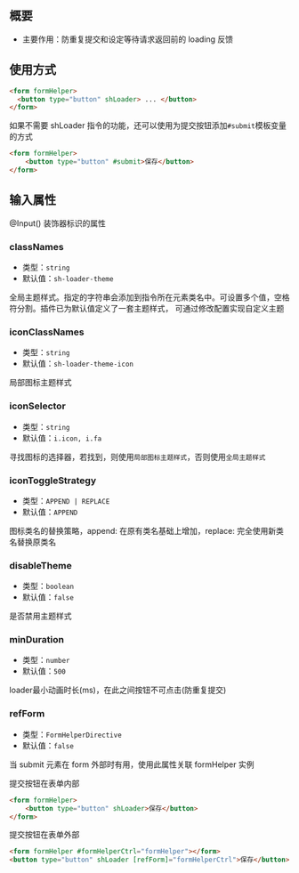## 概要

- 主要作用：防重复提交和设定等待请求返回前的 loading 反馈

## 使用方式

``` html
<form formHelper>
  <button type="button" shLoader> ... </button>
</form>
```

如果不需要 shLoader 指令的功能，还可以使用为提交按钮添加`#submit`模板变量的方式
``` html
<form formHelper>
    <button type="button" #submit>保存</button>
</form>
```

## 输入属性

@Input() 装饰器标识的属性

### classNames

- 类型：`string`
- 默认值：`sh-loader-theme`

全局主题样式。指定的字符串会添加到指令所在元素类名中。可设置多个值，空格符分割。插件已为默认值定义了一套主题样式，
可通过修改配置实现自定义主题

### iconClassNames

- 类型：`string`
- 默认值：`sh-loader-theme-icon`

局部图标主题样式

### iconSelector

- 类型：`string`
- 默认值：`i.icon, i.fa`

寻找图标的选择器，若找到，则使用`局部图标主题样式`，否则使用`全局主题样式`

### iconToggleStrategy

- 类型：`APPEND | REPLACE`
- 默认值：`APPEND`

图标类名的替换策略，append: 在原有类名基础上增加，replace: 完全使用新类名替换原类名

### disableTheme

- 类型：`boolean`
- 默认值：`false`

是否禁用主题样式

### minDuration

- 类型：`number`
- 默认值：`500`

loader最小动画时长(ms)，在此之间按钮不可点击(防重复提交)

### refForm

- 类型：`FormHelperDirective`
- 默认值：`false`

当 submit 元素在 form 外部时有用，使用此属性关联 formHelper 实例

提交按钮在表单内部
``` html
<form formHelper>
    <button type="button" shLoader>保存</button>
</form>
```

提交按钮在表单外部
``` html
<form formHelper #formHelperCtrl="formHelper"></form>
<button type="button" shLoader [refForm]="formHelperCtrl">保存</button>
```